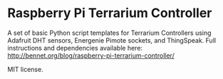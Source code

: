 Raspberry Pi Terrarium Controller
==================================

A set of basic Python script templates for Terrarium Controllers using Adafruit DHT sensors, Energenie Pimote sockets, and ThingSpeak. Full instructions and dependencies available here: http://bennet.org/blog/raspberry-pi-terrarium-controller/

MIT license.

